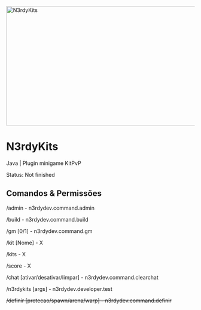 
<img align="center" src="https://socialify.git.ci/iagof-dev/N3rdyKits/image?description=1&font=Source%20Code%20Pro&language=1&name=1&owner=1&pattern=Solid&stargazers=1&theme=Auto" alt="N3rdyKits" width="640" height="320" />


# N3rdyKits
Java | Plugin minigame KitPvP

Status: Not finished

## Comandos & Permissões
/admin - n3rdydev.command.admin

/build - n3rdydev.command.build

/gm [0/1] - n3rdydev.command.gm

/kit [Nome] - X

/kits - X

/score - X

/chat [ativar/desativar/limpar] - n3rdydev.command.clearchat

/n3rdykits [args] - n3rdydev.developer.test

~~/definir [protecao/spawn/arena/warp] - n3rdydev.command.definir~~ 
